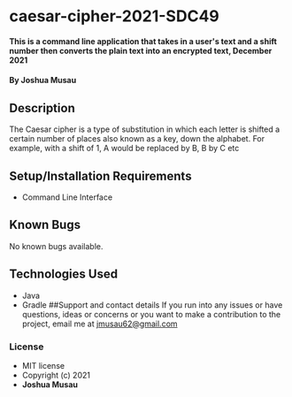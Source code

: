 # caesar-cipher-2021-SDC49
#### This is a command line application that takes in a user's text and a shift number then converts the plain text into an encrypted text, December 2021
#### By **Joshua Musau**
## Description
 The Caesar cipher is a type of substitution in which each letter is shifted a certain number of places also known as a key, down the alphabet.  For example, with a shift of 1, A would be replaced by B, B by C etc
## Setup/Installation Requirements
* Command Line Interface
## Known Bugs
No known bugs available.
## Technologies Used
* Java
* Gradle
##Support and contact details
If you run into any issues or have questions, ideas or concerns or you want to make a contribution to the project, email me at jmusau62@gmail.com
### License
* MIT license 
* Copyright (c) 2021 
* **Joshua Musau**